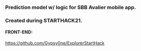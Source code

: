 ### Prediction model w/ logic for SBB Avalier mobile app. 
### Created during STARTHACK21. 

#### FRONT-END:

https://github.com/Gypsy0ne/ExplorerStartHack
